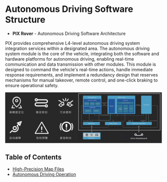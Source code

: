 # Autonomous Driving Software Structure
- **PIX Rover** - Autonomous Driving Software Architecture

PIX provides comprehensive L4-level autonomous driving system integration services within a designated area. The autonomous driving system module is the core of the vehicle, integrating both the software and hardware platforms for autonomous driving, enabling real-time communication and data transmission with other modules. This module is designed to command the vehicle's real-time actions, handle immediate response requirements, and implement a redundancy design that reserves mechanisms for manual takeover, remote control, and one-click braking to ensure operational safety.

![framework](./images/framework.png)
## Table of Contents
- [High-Precision Map Files](./High-Precision%20Map%20Files.md)
- [Autonomous Driving Operation](./Autonomous%20Driving%20Operation.md)